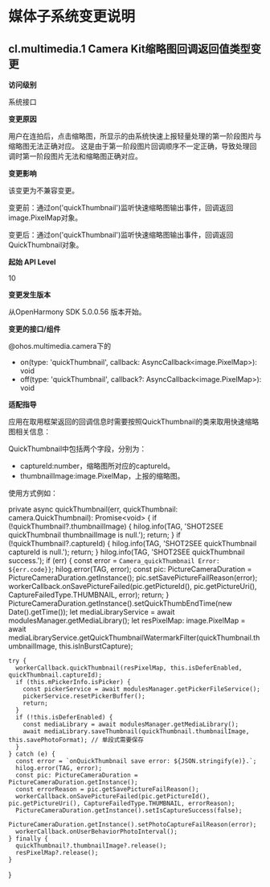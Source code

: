 # 媒体子系统变更说明

## cl.multimedia.1 Camera Kit缩略图回调返回值类型变更

**访问级别**

系统接口

**变更原因**

用户在连拍后，点击缩略图，所显示的由系统快速上报轻量处理的第一阶段图片与缩略图无法正确对应。
这是由于第一阶段图片回调顺序不一定正确，导致处理回调时第一阶段图片无法和缩略图正确对应。

**变更影响**

该变更为不兼容变更。

变更前：通过on('quickThumbnail')监听快速缩略图输出事件，回调返回image.PixelMap对象。

变更后：通过on('quickThumbnail')监听快速缩略图输出事件，回调返回QuickThumbnail对象。

**起始 API Level**

10

**变更发生版本**

从OpenHarmony SDK 5.0.0.56 版本开始。

**变更的接口/组件**

@ohos.multimedia.camera下的
- on(type: 'quickThumbnail', callback: AsyncCallback\<image.PixelMap>): void
- off(type: 'quickThumbnail', callback?: AsyncCallback\<image.PixelMap>): void

**适配指导**

应用在取用框架返回的回调信息时需要按照QuickThumbnail的类来取用快速缩略图相关信息：

QuickThumbnail中包括两个字段，分别为：
- captureId:number，缩略图所对应的captureId。
- thumbnailImage:image.PixelMap，上报的缩略图。

使用方式例如：

 private async quickThumbnail(err, quickThumbnail: camera.QuickThumbnail): Promise\<void> {
    if (!quickThumbnail?.thumbnailImage) {
        hilog.info(TAG, 'SHOT2SEE quickThumbnail thumbnailImage is null.');
      return;
    }
    if (!quickThumbnail?.captureId) {
      hilog.info(TAG, 'SHOT2SEE quickThumbnail captureId is null.');
      return;
    }
    hilog.info(TAG, 'SHOT2SEE quickThumbnail success.');
    if (err) {
      const error = `Camera_quickThumbnail Error: ${err.code}}`;
      hilog.error(TAG, error);
      const pic: PictureCameraDuration = PictureCameraDuration.getInstance();
      pic.setSavePictureFailReason(error);
      workerCallback.onSavePictureFailed(pic.getPictureId(), pic.getPictureUri(), CaptureFailedType.THUMBNAIL, error);
      return;
    }
    PictureCameraDuration.getInstance().setQuickThumbEndTime(new Date().getTime());
    let mediaLibraryService = await modulesManager.getMediaLibrary();
    let resPixelMap: image.PixelMap =
      await mediaLibraryService.getQuickThumbnailWatermarkFilter(quickThumbnail.thumbnailImage, this.isInBurstCapture);
 
    try {
      workerCallback.quickThumbnail(resPixelMap, this.isDeferEnabled, quickThumbnail.captureId);
      if (this.mPickerInfo.isPicker) {
        const pickerService = await modulesManager.getPickerFileService();
        pickerService.resetPickerBuffer();
        return;
      }
      if (!this.isDeferEnabled) {
        const mediaLibrary = await modulesManager.getMediaLibrary();
        await mediaLibrary.saveThumbnail(quickThumbnail.thumbnailImage, this.savePhotoFormat); // 单段式需要保存
      }
    } catch (e) {
      const error = `onQuickThumbnail save error: ${JSON.stringify(e)}.`;
      hilog.error(TAG, error);
      const pic: PictureCameraDuration = PictureCameraDuration.getInstance();
      const errorReason = pic.getSavePictureFailReason();
      workerCallback.onSavePictureFailed(pic.getPictureId(), pic.getPictureUri(), CaptureFailedType.THUMBNAIL, errorReason);
      PictureCameraDuration.getInstance().setIsCaptureSuccess(false);
      PictureCameraDuration.getInstance().setPhotoCaptureFailReason(error);
      workerCallback.onUserBehaviorPhotoInterval();
    } finally {
      quickThumbnail?.thumbnailImage?.release();
      resPixelMap?.release();
    }
  }
